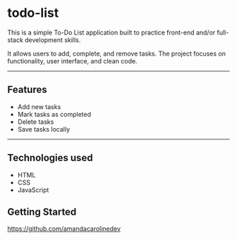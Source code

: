 # todo-list
This is a simple To-Do List application built to practice front-end and/or full-stack development skills.

It allows users to add, complete, and remove tasks. The project focuses on functionality, user interface, and clean code.

---

## Features 
- Add new tasks
- Mark tasks as completed
- Delete tasks
- Save tasks locally

---

## Technologies used
- HTML
- CSS
- JavaScript  

## Getting Started
https://github.com/amandacarolinedev
